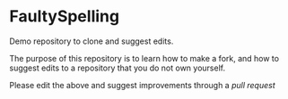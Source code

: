# FaultySpelling

Demo repository to clone and suggest edits.

The purpose of this repository is to learn how to make a fork, and how to suggest edits to a repository that you do not own yourself.

Please edit the above and suggest improvements through a _pull request_
